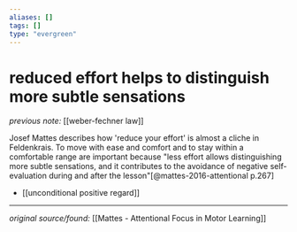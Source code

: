 ```yaml
---
aliases: []
tags: []
type: "evergreen"
---
```


# reduced effort helps to distinguish more subtle sensations

_previous note:_ [[weber-fechner law]]

Josef Mattes describes how 'reduce your effort' is almost a cliche in Feldenkrais. To move with ease and comfort and to stay within a comfortable range are important because "less effort allows distinguishing more subtle sensations, and it contributes to the avoidance of negative self-evaluation during and after the lesson"[@mattes-2016-attentional p.267]

- [[unconditional positive regard]]

---

_original source/found:_ [[Mattes - Attentional Focus in Motor Learning]]




